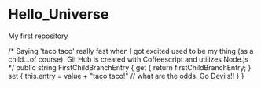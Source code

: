 # Hello_Universe
My first repository

/*
Saying 'taco taco' really fast when I got excited used to be my thing (as a child...of course).
Git Hub is created with Coffeescript and utilizes Node.js
*/
public string FirstChildBranchEntry
{
       get
       {
          return firstChildBranchEntry;
       }
       set
       {
          this.entry = value + "taco taco!" // what are the odds.  Go Devils!!
       }
}
       
